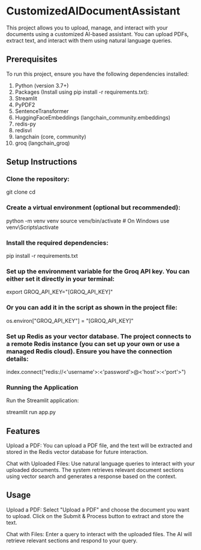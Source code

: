 # CustomizedAIDocumentAssistant
This project allows you to upload, manage, and interact with your documents using a customized AI-based assistant. You can upload PDFs, extract text, and interact with them using natural language queries.

## Prerequisites
To run this project, ensure you have the following dependencies installed:

1. Python (version 3.7+)
2. Packages (Install using pip install -r requirements.txt):
3. Streamlit
4. PyPDF2
5. SentenceTransformer
6. HuggingFaceEmbeddings (langchain_community.embeddings)
7. redis-py
8. redisvl
9. langchain (core, community)
10. groq (langchain_groq)

    
## Setup Instructions
### Clone the repository:

git clone <repository-url>
cd <repository-directory>




### Create a virtual environment (optional but recommended):

python -m venv venv
source venv/bin/activate  # On Windows use venv\Scripts\activate




### Install the required dependencies:


pip install -r requirements.txt




### Set up the environment variable for the Groq API key. You can either set it directly in your terminal:

export GROQ_API_KEY="[GROQ_API_KEY]"




### Or you can add it in the script as shown in the project file:

os.environ["GROQ_API_KEY"] = "[GROQ_API_KEY]"




### Set up Redis as your vector database. The project connects to a remote Redis instance (you can set up your own or use a managed Redis cloud). Ensure you have the connection details:

index.connect("redis://<'username'>:<'password'>@<'host'>:<'port'>")




### Running the Application
Run the Streamlit application:

streamlit run app.py




## Features
Upload a PDF: You can upload a PDF file, and the text will be extracted and stored in the Redis vector database for future interaction.

Chat with Uploaded Files: Use natural language queries to interact with your uploaded documents. The system retrieves relevant document sections using vector search and generates a response based on the context.


## Usage
Upload a PDF: Select "Upload a PDF" and choose the document you want to upload. Click on the Submit & Process button to extract and store the text.

Chat with Files: Enter a query to interact with the uploaded files. The AI will retrieve relevant sections and respond to your query.
